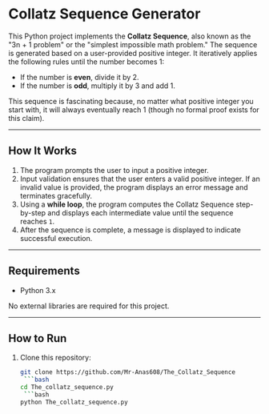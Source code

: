 # Collatz Sequence Generator

This Python project implements the **Collatz Sequence**, also known as the "3n + 1 problem" or the "simplest impossible math problem." The sequence is generated based on a user-provided positive integer. It iteratively applies the following rules until the number becomes 1:

- If the number is **even**, divide it by 2.
- If the number is **odd**, multiply it by 3 and add 1.

This sequence is fascinating because, no matter what positive integer you start with, it will always eventually reach 1 (though no formal proof exists for this claim). 

---

## **How It Works**
1. The program prompts the user to input a positive integer.
2. Input validation ensures that the user enters a valid positive integer. If an invalid value is provided, the program displays an error message and terminates gracefully.
3. Using a **while loop**, the program computes the Collatz Sequence step-by-step and displays each intermediate value until the sequence reaches `1`.
4. After the sequence is complete, a message is displayed to indicate successful execution.

---

## **Requirements**
- Python 3.x

No external libraries are required for this project.

---

## **How to Run**
1. Clone this repository:
   ```bash
   git clone https://github.com/Mr-Anas608/The_Collatz_Sequence
    ```bash
   cd The_collatz_sequence.py
    ```bash
   python The_collatz_sequence.py


